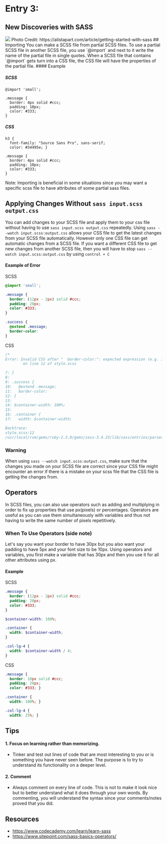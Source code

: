 # Entry 3:
## New Discoveries with SASS
<img src = "https://alistapart.com/d/_made/d/ALA340_SASS_300_960_501_81.jpg"/>
Photo Credit: https://alistapart.com/article/getting-started-with-sass
## Importing 
You can make a SCSS file from partial SCSS files. To use a partial SCSS file in
another SCSS file, you use `@import` and next to it write the name of the partial
file in single quotes. When a SCSS file that contains `@import` gets turn into a 
CSS file, the CSS file will have the properties of the partial file.
#### Example

##### SCSS
```
@import 'small';

.message {
  border: 4px solid #ccc;
  padding: 10px;
  color: #333;
}
```
##### CSS
```
h3 {
  font-family: "Source Sans Pro", sans-serif;
  color: #34495e; }
  
.message {
  border: 4px solid #ccc;
  padding: 10px;
  color: #333;
}
```
Note: Importing is beneficial in some situations since you may want a specific scss file to
have attributes of some partial sass files.

## Applying Changes Without `sass input.scss output.css`
You can add changes to your SCSS file and apply them to your css file without having to use 
`sass input.scss output.css` repeatedly. Using `sass --watch input.scss:output.css` allows your CSS
file to get the latest changes from your SCSS file automatically. However only one CSS file can get automatic changes
from a SCSS file. If you want a different CSS file to get new changes from another SCSS file, then you will have to stop 
`sass --watch input.scss:output.css` by using `control + C`

#### Example of Error

SCSS
```SCSS
@import 'small';

.message {
  border: (12px - 2px) solid #ccc;
  padding: 20px;
  color: #333;
}

.success {
  @extend .message;
  border-color:
}
```

CSS
```CSS
/*
Error: Invalid CSS after "  border-color:": expected expression (e.g. 1px, bold), was "}"
        on line 12 of style.scss

7: }
8: 
9: .success {
10:   @extend .message;
11:   border-color: 
12: }
13: 
14: $container-width: 100%;
15: 
16: .container {
17:   width: $container-width;

Backtrace:
style.scss:12
/usr/local/rvm/gems/ruby-2.3.0/gems/sass-3.4.23/lib/sass/entries/parser.rb:1207:in `expected'
```

### Warning
When using `sass --watch input.scss:output.css`, make sure that the changes you made on your SCSS file are correct 
since your CSS file might encounter an error if there is a mistake on your scss file that the CSS file is getting the changes
from.

## Operators

In SCSS files, you can also use operators such as adding and multiplying in order to fix up properties that use px(pixels) or percentages. Operators are
useful as you can use them simultaneously with variables and thus not having to write the same number of pixels repetitively.

### When To Use Operators (side note)
Let's say you want your border to have 30px but you also want your padding to have 5px and your font size to be 10px. Using operators and variables, you first make
a variable that has 30px and then you use it for all other attributes using px. 

#### Example
SCSS
```SCSS
.message {
  border: (12px - 2px) solid #ccc;
  padding: 20px;
  color: #333;
}

$container-width: 100%;

.container {
  width: $container-width;
}

.col-lg-4 {
  width: $container-width / 4;
}
```

CSS
```CSS
.message {
  border: 10px solid #ccc;
  padding: 20px;
  color: #333; }

.container {
  width: 100%; }

.col-lg-4 {
  width: 25%; }
```

## Tips
#### 1. Focus on learning rather than memorizing.
- Tinker and test out lines of code that are most interesting to you or is something you have never seen before. The purpose is to try to understand its functionality on a deeper level. 

#### 2. Comment
- Always comment on every line of code. This is not to make it look nice but to better understand what it does through your own words.
By commenting, you will understand the syntax since your comments/notes proved that you did.

## Resources
- https://www.codecademy.com/learn/learn-sass
- https://www.sitepoint.com/sass-basics-operators/